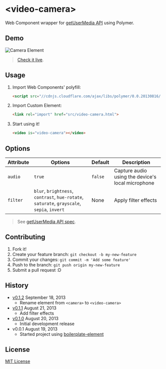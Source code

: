 # &lt;video-camera&gt;

Web Component wrapper for [getUserMedia API](http://dev.w3.org/2011/webrtc/editor/getusermedia.html) using Polymer.

## Demo

![Camera Element](http://f.cl.ly/items/3U3E2w0n3q0i3Y403s1Y/camera-element.gif)

> [Check it live](http://eduardolundgren.github.io/video-camera).

## Usage

1. Import Web Components' polyfill:

    ```html
    <script src="//cdnjs.cloudflare.com/ajax/libs/polymer/0.0.20130816/polymer.min.js"></script>
    ```

2. Import Custom Element:

    ```html
    <link rel="import" href="src/video-camera.html">
    ```

3. Start using it!

    ```html
    <video is="video-camera"></video>
    ```

## Options

Attribute  | Options                                                                                     | Default | Description
---        | ---                                                                                         | ---     | ---
`audio`    | `true`                                                                                      | `false` | Capture audio using the device's local microphone
`filter`   | `blur`, `brightness`, `contrast`, `hue-rotate`, `saturate`, `grayscale`, `sepia`, `invert`  | None    | Apply filter effects

> See [getUserMedia API spec](http://dev.w3.org/2011/webrtc/editor/getusermedia.html).

## Contributing

1. Fork it!
2. Create your feature branch: `git checkout -b my-new-feature`
3. Commit your changes: `git commit -m 'Add some feature'`
4. Push to the branch: `git push origin my-new-feature`
5. Submit a pull request :D

## History

* [v0.1.2](https://github.com/eduardolundgren/google-maps/releases/tag/0.1.2) September 18, 2013
	* Rename element from `<camera>` to `<video-camera>`
* [v0.1.1](https://github.com/eduardolundgren/video-camera/releases/tag/0.1.1) August 21, 2013
    * Add filter effects
* [v0.1.0](https://github.com/eduardolundgren/video-camera/releases/tag/0.1.0) August 20, 2013
    * Initial development release
* v0.0.1 August 19, 2013
    * Started project using [boilerplate-element](https://github.com/customelements/boilerplate-element)

## License

[MIT License](http://opensource.org/licenses/MIT)